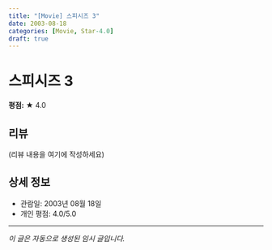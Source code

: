 ```yaml
---
title: "[Movie] 스피시즈 3"
date: 2003-08-18
categories: [Movie, Star-4.0]
draft: true
---
```


# 스피시즈 3

**평점:** ★ 4.0

## 리뷰

(리뷰 내용을 여기에 작성하세요)

## 상세 정보

- 관람일: 2003년 08월 18일
- 개인 평점: 4.0/5.0

---

*이 글은 자동으로 생성된 임시 글입니다.*
